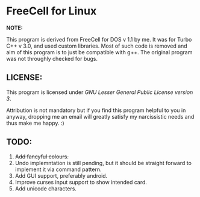 
# FreeCell for Linux
**NOTE:**

This program is derived from FreeCell for DOS v 1.1 by me. It was for Turbo C++ v 3.0, and used custom libraries. Most of such code is removed and aim of this program is to just be compatible with g++. The original program was not throughly checked for bugs.

## LICENSE:

This program is licensed under *GNU Lesser General Public License version 3*.

Attribution is not mandatory but if you find this program helpful to you in anyway, dropping me an email will greatly satisfy my narcissistic needs and thus make me happy. :)

## TODO:

1. ~~Add fancyful colours.~~
1. Undo implemntation is still pending, but it should be straight forward to implement it via command pattern.
1. Add GUI support, preferably android.
1. Improve curses input support to show intended card.
1. Add unicode characters.
